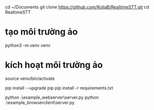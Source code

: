 cd ~/Documents
git clone https://github.com/KoljaB/RealtimeSTT.git
cd RealtimeSTT

# tạo môi trường ảo

python3 -m venv venv

# kích hoạt môi trường ảo

source venv/bin/activate

pip install --upgrade pip
pip install -r requirements.txt

python .\example_webserver\server.py
python .\example_browserclient\server.py
